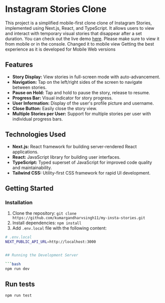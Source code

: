 # Instagram Stories Clone

This project is a simplified mobile-first clone clone of Instagram Stories, implemented using Next.js, React, and TypeScript. It allows users to view and interact with temporary visual stories that disappear after a set duration.
You can check out the live demo [here](https://my-insta-stories.vercel.app/).
Please make sure to view it from mobile or in the console. Changed it to mobile view Getting the best experience as it is developed for Mobile Web versions

## Features

*   **Story Display:** View stories in full-screen mode with auto-advancement.
*   **Navigation:** Tap on the left/right sides of the screen to navigate between stories.
*   **Pause on Hold:**  Tap and hold to pause the story, release to resume.
*   **Progress Bar:**  Visual indicator for story progress.
*   **User Information:**  Display of the user's profile picture and username.
*   **Close Button:** Easily close the story view.
*   **Multiple Stories per User:**  Support for multiple stories per user with individual progress bars.

## Technologies Used

*   **Next.js:** React framework for building server-rendered React applications.
*   **React:**  JavaScript library for building user interfaces.
*   **TypeScript:** Typed superset of JavaScript for improved code quality and maintainability.
*   **Tailwind CSS:** Utility-first CSS framework for rapid UI development.

## Getting Started

### Installation

1.  Clone the repository: `git clone https://github.com/kumargandharvsingh11/my-insta-stories.git`
2.  Install dependencies: `npm install`
3.  Add `.env.local` file with the following content:

```bash
# .env.local
NEXT_PUBLIC_API_URL=http://localhost:3000


## Running the Development Server

```bash
npm run dev
```

## Run tests

```bash
npm run test
```

